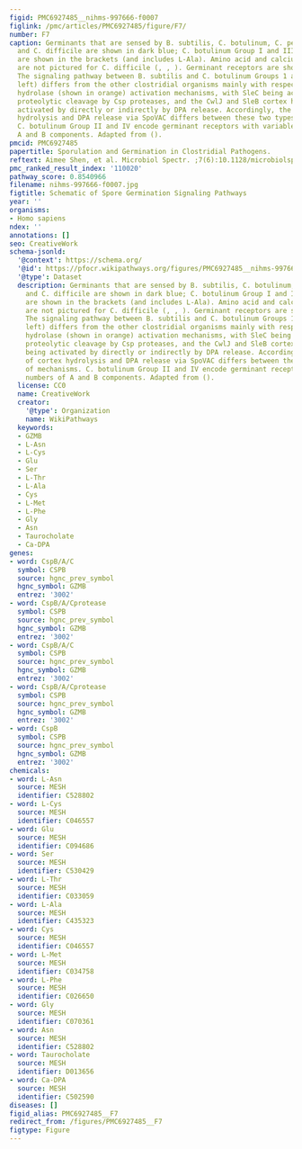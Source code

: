 ```yaml
---
figid: PMC6927485__nihms-997666-f0007
figlink: /pmc/articles/PMC6927485/figure/F7/
number: F7
caption: Germinants that are sensed by B. subtilis, C. botulinum, C. perfringens,
  and C. difficile are shown in dark blue; C. botulinum Group I and III germinants
  are shown in the brackets (and includes L-Ala). Amino acid and calcium ion co-germinants
  are not pictured for C. difficile (, , ). Germinant receptors are shown in green.
  The signaling pathway between B. subtilis and C. botulinum Groups 1 and III (far
  left) differs from the other clostridial organisms mainly with respect to cortex
  hydrolase (shown in orange) activation mechanisms, with SleC being activated by
  proteolytic cleavage by Csp proteases, and the CwlJ and SleB cortex hydrolases being
  activated by directly or indirectly by DPA release. Accordingly, the order of cortex
  hydrolysis and DPA release via SpoVAC differs between these two types of mechanisms.
  C. botulinum Group II and IV encode germinant receptors with variable numbers of
  A and B components. Adapted from ().
pmcid: PMC6927485
papertitle: Sporulation and Germination in Clostridial Pathogens.
reftext: Aimee Shen, et al. Microbiol Spectr. ;7(6):10.1128/microbiolspec.GPP3-0017-2018.
pmc_ranked_result_index: '110020'
pathway_score: 0.8540966
filename: nihms-997666-f0007.jpg
figtitle: Schematic of Spore Germination Signaling Pathways
year: ''
organisms:
- Homo sapiens
ndex: ''
annotations: []
seo: CreativeWork
schema-jsonld:
  '@context': https://schema.org/
  '@id': https://pfocr.wikipathways.org/figures/PMC6927485__nihms-997666-f0007.html
  '@type': Dataset
  description: Germinants that are sensed by B. subtilis, C. botulinum, C. perfringens,
    and C. difficile are shown in dark blue; C. botulinum Group I and III germinants
    are shown in the brackets (and includes L-Ala). Amino acid and calcium ion co-germinants
    are not pictured for C. difficile (, , ). Germinant receptors are shown in green.
    The signaling pathway between B. subtilis and C. botulinum Groups 1 and III (far
    left) differs from the other clostridial organisms mainly with respect to cortex
    hydrolase (shown in orange) activation mechanisms, with SleC being activated by
    proteolytic cleavage by Csp proteases, and the CwlJ and SleB cortex hydrolases
    being activated by directly or indirectly by DPA release. Accordingly, the order
    of cortex hydrolysis and DPA release via SpoVAC differs between these two types
    of mechanisms. C. botulinum Group II and IV encode germinant receptors with variable
    numbers of A and B components. Adapted from ().
  license: CC0
  name: CreativeWork
  creator:
    '@type': Organization
    name: WikiPathways
  keywords:
  - GZMB
  - L-Asn
  - L-Cys
  - Glu
  - Ser
  - L-Thr
  - L-Ala
  - Cys
  - L-Met
  - L-Phe
  - Gly
  - Asn
  - Taurocholate
  - Ca-DPA
genes:
- word: CspB/A/C
  symbol: CSPB
  source: hgnc_prev_symbol
  hgnc_symbol: GZMB
  entrez: '3002'
- word: CspB/A/Cprotease
  symbol: CSPB
  source: hgnc_prev_symbol
  hgnc_symbol: GZMB
  entrez: '3002'
- word: CspB/A/C
  symbol: CSPB
  source: hgnc_prev_symbol
  hgnc_symbol: GZMB
  entrez: '3002'
- word: CspB/A/Cprotease
  symbol: CSPB
  source: hgnc_prev_symbol
  hgnc_symbol: GZMB
  entrez: '3002'
- word: CspB
  symbol: CSPB
  source: hgnc_prev_symbol
  hgnc_symbol: GZMB
  entrez: '3002'
chemicals:
- word: L-Asn
  source: MESH
  identifier: C528802
- word: L-Cys
  source: MESH
  identifier: C046557
- word: Glu
  source: MESH
  identifier: C094686
- word: Ser
  source: MESH
  identifier: C530429
- word: L-Thr
  source: MESH
  identifier: C033059
- word: L-Ala
  source: MESH
  identifier: C435323
- word: Cys
  source: MESH
  identifier: C046557
- word: L-Met
  source: MESH
  identifier: C034758
- word: L-Phe
  source: MESH
  identifier: C026650
- word: Gly
  source: MESH
  identifier: C070361
- word: Asn
  source: MESH
  identifier: C528802
- word: Taurocholate
  source: MESH
  identifier: D013656
- word: Ca-DPA
  source: MESH
  identifier: C502590
diseases: []
figid_alias: PMC6927485__F7
redirect_from: /figures/PMC6927485__F7
figtype: Figure
---
```

